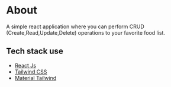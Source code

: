 # About
A simple react application where you can perform CRUD (Create,Read,Update,Delete) operations to your favorite food list.

## Tech stack use
- [React Js](https://react.dev/)
- [Tailwind CSS](https://tailwindcss.com/)
- [Material Tailwind](https://www.material-tailwind.com/)
